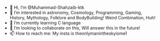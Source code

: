 - 👋 Hi, I’m @Muhammad-Shahzaib-ktk
- 👀 I’m interested in astronomy, Cosmology, Programming, Gaming, History, Mythology, Folklore and BodyBuilding! Weird Combination, Huh!
- 🌱 I’m currently learning C language
- 💞️ I’m looking to collaborate on this, Will answer this in the future!
- 📫 How to reach me: My insta is theonlymanintheskyisme1

<!---
Muhammad-Shahzaib-ktk/Muhammad-Shahzaib-ktk is a ✨ special ✨ repository because its `README.md` (this file) appears on your GitHub profile.
You can click the Preview link to take a look at your changes.
--->
